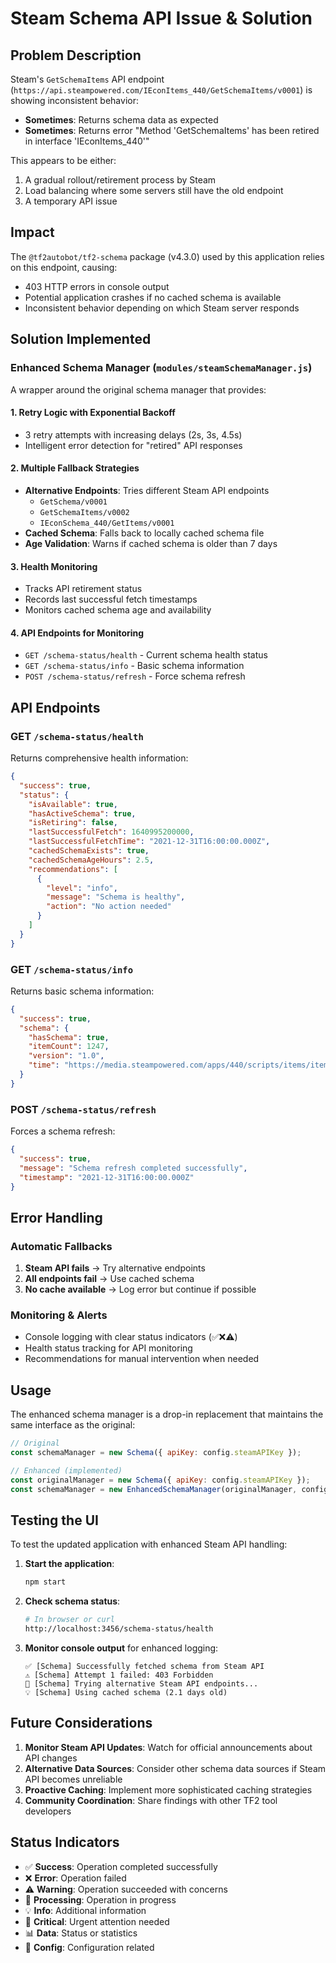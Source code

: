 # Steam Schema API Issue & Solution

## Problem Description

Steam's `GetSchemaItems` API endpoint (`https://api.steampowered.com/IEconItems_440/GetSchemaItems/v0001`) is showing inconsistent behavior:

- **Sometimes**: Returns schema data as expected
- **Sometimes**: Returns error "Method 'GetSchemaItems' has been retired in interface 'IEconItems_440'"

This appears to be either:
1. A gradual rollout/retirement process by Steam
2. Load balancing where some servers still have the old endpoint
3. A temporary API issue

## Impact

The `@tf2autobot/tf2-schema` package (v4.3.0) used by this application relies on this endpoint, causing:
- 403 HTTP errors in console output
- Potential application crashes if no cached schema is available
- Inconsistent behavior depending on which Steam server responds

## Solution Implemented

### Enhanced Schema Manager (`modules/steamSchemaManager.js`)

A wrapper around the original schema manager that provides:

#### 1. **Retry Logic with Exponential Backoff**
- 3 retry attempts with increasing delays (2s, 3s, 4.5s)
- Intelligent error detection for "retired" API responses

#### 2. **Multiple Fallback Strategies**
- **Alternative Endpoints**: Tries different Steam API endpoints
  - `GetSchema/v0001`
  - `GetSchemaItems/v0002` 
  - `IEconSchema_440/GetItems/v0001`
- **Cached Schema**: Falls back to locally cached schema file
- **Age Validation**: Warns if cached schema is older than 7 days

#### 3. **Health Monitoring**
- Tracks API retirement status
- Records last successful fetch timestamps
- Monitors cached schema age and availability

#### 4. **API Endpoints for Monitoring**
- `GET /schema-status/health` - Current schema health status
- `GET /schema-status/info` - Basic schema information
- `POST /schema-status/refresh` - Force schema refresh

## API Endpoints

### GET `/schema-status/health`
Returns comprehensive health information:
```json
{
  "success": true,
  "status": {
    "isAvailable": true,
    "hasActiveSchema": true,
    "isRetiring": false,
    "lastSuccessfulFetch": 1640995200000,
    "lastSuccessfulFetchTime": "2021-12-31T16:00:00.000Z",
    "cachedSchemaExists": true,
    "cachedSchemaAgeHours": 2.5,
    "recommendations": [
      {
        "level": "info",
        "message": "Schema is healthy",
        "action": "No action needed"
      }
    ]
  }
}
```

### GET `/schema-status/info`
Returns basic schema information:
```json
{
  "success": true,
  "schema": {
    "hasSchema": true,
    "itemCount": 1247,
    "version": "1.0",
    "time": "https://media.steampowered.com/apps/440/scripts/items/items_game.txt"
  }
}
```

### POST `/schema-status/refresh`
Forces a schema refresh:
```json
{
  "success": true,
  "message": "Schema refresh completed successfully",
  "timestamp": "2021-12-31T16:00:00.000Z"
}
```

## Error Handling

### Automatic Fallbacks
1. **Steam API fails** → Try alternative endpoints
2. **All endpoints fail** → Use cached schema
3. **No cache available** → Log error but continue if possible

### Monitoring & Alerts
- Console logging with clear status indicators (✅❌⚠️)
- Health status tracking for API monitoring
- Recommendations for manual intervention when needed

## Usage

The enhanced schema manager is a drop-in replacement that maintains the same interface as the original:

```javascript
// Original
const schemaManager = new Schema({ apiKey: config.steamAPIKey });

// Enhanced (implemented)
const originalManager = new Schema({ apiKey: config.steamAPIKey });
const schemaManager = new EnhancedSchemaManager(originalManager, config);
```

## Testing the UI

To test the updated application with enhanced Steam API handling:

1. **Start the application**:
   ```bash
   npm start
   ```

2. **Check schema status**:
   ```bash
   # In browser or curl
   http://localhost:3456/schema-status/health
   ```

3. **Monitor console output** for enhanced logging:
   ```
   ✅ [Schema] Successfully fetched schema from Steam API
   ⚠️ [Schema] Attempt 1 failed: 403 Forbidden
   🔄 [Schema] Trying alternative Steam API endpoints...
   💡 [Schema] Using cached schema (2.1 days old)
   ```

## Future Considerations

1. **Monitor Steam API Updates**: Watch for official announcements about API changes
2. **Alternative Data Sources**: Consider other schema data sources if Steam API becomes unreliable
3. **Proactive Caching**: Implement more sophisticated caching strategies
4. **Community Coordination**: Share findings with other TF2 tool developers

## Status Indicators

- ✅ **Success**: Operation completed successfully
- ❌ **Error**: Operation failed
- ⚠️ **Warning**: Operation succeeded with concerns
- 🔄 **Processing**: Operation in progress
- 💡 **Info**: Additional information
- 🚨 **Critical**: Urgent attention needed
- 📊 **Data**: Status or statistics
- 🔧 **Config**: Configuration related

